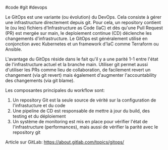 #code #git #devops

Le GitOps est une variante (ou évolution) du DevOps. Cela consiste à gérer une infrastructure directement depuis git. Pour cela, un repository contient le (ou les) fichiers d'Infrastructure as Code (IaC) et dès qu'une Pull Request (PR) est mergée sur main, le deploiement continue (CD) déclenche les changements d'infrastructure. Le GitOps est généralement utilisé en conjonction avec Kubernetes et un framework d'IaC comme Terraform ou Ansible.

L'avantage du GitOps réside dans le fait qu'il y a une parité 1-1 entre l'état de l'infrastructure actuel et la branche main. Utiliser git permet aussi d'utiliser les PRs comme lieu de collaboration, de facilement revert un changement (via git revert) mais également d'augmenter l'accountability des changements (via git blame).

Les composantes principales du workflow sont:
1) Un repository Git est la seule source de vérité sur la configuration de l'infrastucture et du code
2) Une pipeline de CD est responsable de mettre à jour du build, des testing et du déploiement
3) Un système de monitoring est mis en place pour vérifier l'état de l'infrastructure (performances), mais aussi de vérifier la parité avec le repository git

Article sur GitLab: https://about.gitlab.com/topics/gitops/
